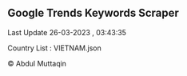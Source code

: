 

## Google Trends Keywords Scraper 
 
Last Update 26-03-2023 , 03:43:35

Country List :
VIETNAM.json



© Abdul Muttaqin 
